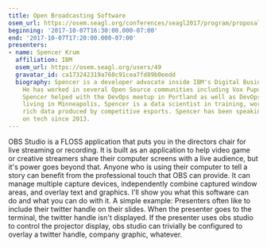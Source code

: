 ```yaml
---
title: Open Broadcasting Software
osem_url: https://osem.seagl.org/conferences/seagl2017/program/proposals/267
beginning: '2017-10-07T16:30:00.000-07:00'
end: '2017-10-07T17:20:00.000-07:00'
presenters:
- name: Spencer Krum
  affiliation: IBM
  osem_url: https://osem.seagl.org/users/49
  gravatar_id: ca173242319a760c91cea7fd89b0eedd
  biography: Spencer is a developer advocate inside IBM's Digital Business Group.
    He has worked in several Open Source communities including Vox Pupuli and OpenStack.
    Spencer helped with the DevOps meetup in Portland as well as DevOpsDays PDX. Now
    living in Minneapolis, Spencer is a data scientist in training, working on the
    rich data produced by competitive esports. Spencer has been speaking and writing
    on tech since 2013.
---
```


OBS Studio is a FLOSS application that puts you in the directors chair for live streaming or recording. It is built as an application to help video game or creative streamers share their computer screens with a live audience, but it's power goes beyond that. Anyone who is using their computer to tell a story can benefit from the professional touch that OBS can provide. It can manage multiple capture devices, independently combine captured window areas, and overlay text and graphics. I'll show you what this software can do and what you can do with it. A simple example: Presenters often like to include their twitter handle on their slides. When the presenter goes to the terminal, the twitter handle isn't displayed. If the presenter uses obs studio to control the projector display, obs studio can trivially be configured to overlay a twitter handle, company graphic, whatever.
